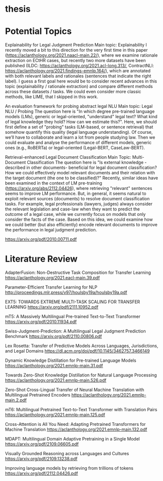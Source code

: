# thesis

# Potential Topics 

Explainability for Legal Judgment Prediction
Main topic: Explainability
I recently moved a bit to this direction for the very first time in this paper (https://aclanthology.org/2021.naacl-main.22/), where we examine rationale extraction on ECtHR cases, but recently two more datasets have been published (ILDC: https://aclanthology.org/2021.acl-long.313/, ContractNLI: https://aclanthology.org/2021.findings-emnlp.164/), which are annotated with both relevant labels and rationales (sentences that indicate the right label).
I guess a first goal here would be to consider recent advances in this topic (explainability / rationale extraction) and compare different methods across these datasets / tasks. We could even consider more classic methods, like LIME, that I skipped in this work.

An evaluation framework for probing abstract legal NLU
Main topic: Legal NLU /  Probing
The question here is "In which degree pre-trained language models (LMs), generic or legal-oriented, "understand" legal text? What kind of legal knowledge they hold? How can we estimate this?".
Here, we should first define a set of "probing" tasks (LM-based, or sentence retrieval) that somehow quantify this quality (legal language understanding). Of course, we’ll have to collaborate and learn a lot from people studying law. 
Then we could evaluate and analyse the performance of different models, generic ones (e.g., RoBERTa) or legal-oriented (Legal-BERT, CaseLaw-BERT).

Retrieval-enhanced Legal Document Classification
Main Topic: Multi-Document Classification 
The question here is "Is external knowledge -described in other documents- beneficial for legal document classification? How we could effectively model relevant documents and their relation with the target document (the one to be classified)?"
Recently, similar ideas have been examined in the context of LM pre-training (https://arxiv.org/abs/2112.04426), where retrieving "relevant" sentences seems to improve LM performance. But, in general, it seems natural to exploit relevant sources (documents) to resolve document classification tasks. For example, legal professionals (lawyers, judges) always consider the relevant legislation and case-law when they want to predict the outcome of a legal case, while we currently focus on models that only consider the facts of the case.
Based on this idea, we could examine how we could better (but also efficiently) encode relevant documents to improve the performance in legal judgment prediction.


https://arxiv.org/pdf/2010.00711.pdf


# Literature Review 
 
AdapterFusion: Non-Destructive Task Composition for Transfer Learning
https://aclanthology.org/2021.eacl-main.39.pdf

Parameter-Efficient Transfer Learning for NLP
http://proceedings.mlr.press/v97/houlsby19a/houlsby19a.pdf


EXT5: TOWARDS EXTREME MULTI-TASK SCALING FOR TRANSFER LEARNING
https://arxiv.org/pdf/2111.10952.pdf

mT5: A Massively Multilingual Pre-trained Text-to-Text Transformer
https://arxiv.org/pdf/2010.11934.pdf

Swiss-Judgment-Prediction: A Multilingual Legal Judgment Prediction Benchmark
https://arxiv.org/pdf/2110.00806.pdf

Lex Rosetta: Transfer of Predictive Models Across Languages, Jurisdictions, and Legal Domains
https://dl.acm.org/doi/pdf/10.1145/3462757.3466149

Dynamic Knowledge Distillation for Pre-trained Language Models
https://aclanthology.org/2021.emnlp-main.31.pdf


Towards Zero-Shot Knowledge Distillation for Natural Language Processing
https://aclanthology.org/2021.emnlp-main.526.pdf

Zero-Shot Cross-Lingual Transfer of Neural Machine Translation with Multilingual Pretrained Encoders
https://aclanthology.org/2021.emnlp-main.2.pdf

mT6: Multilingual Pretrained Text-to-Text Transformer with Translation Pairs
https://aclanthology.org/2021.emnlp-main.125.pdf

Cross-Attention is All You Need: Adapting Pretrained Transformers for Machine Translation
https://aclanthology.org/2021.emnlp-main.132.pdf

MDAPT: Multilingual Domain Adaptive Pretraining in a Single Model
https://arxiv.org/pdf/2109.06605.pdf

Visually Grounded Reasoning across Languages and Cultures
https://arxiv.org/pdf/2109.13238.pdf

Improving language models by retrieving from trillions of tokens
https://arxiv.org/pdf/2112.04426.pdf
